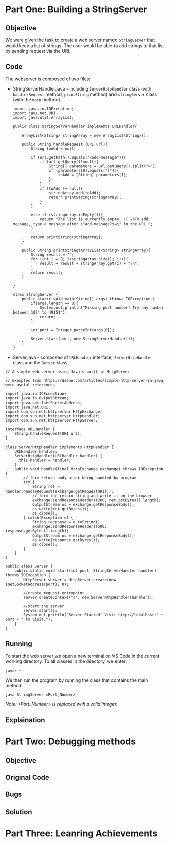 # Part One: Building a StringServer
## Objective
We were given the task to create a web server named `StringServer` that would keep a list of strings. The user would be able to add strings to that list by sending request via the URI. 
## Code
The webserver is composed of two files: 
* StringServerHandler.java - including `ServerHttpHandler` class (with `handlerRequest` method, `printString` method) and `stringServer` class (with the `main` method).
  ```
  import java.io.IOException;
  import java.net.URI;
  import java.util.ArrayList;

  public class StringServerHandler implements URLHandler{

      ArrayList<String> stringArray = new ArrayList<String>();

      public String handleRequest (URI url){
          String toAdd = null;

          if (url.getPath().equals("/add-message")){
              if (url.getQuery()!=null){
                  String[] parameters = url.getQuery().split("=");
                  if (parameters[0].equals("s")){
                      toAdd = (String) parameters[1];
                  }
              }
              if (toAdd != null){
                  stringArray.add(toAdd);
                  return printString(stringArray);
              }
          }

          else if (stringArray.isEmpty()){
              return "The list is currently empty. :( \nTo add message, type a message after \"add-message?s=\" in the URL.";
          }

          return printString(stringArray);
      }

      public String printString(ArrayList<String> stringArray){
          String result = "";
          for (int i = 0; i<stringArray.size(); i++){
              result = result + stringArray.get(i) + "\n";
          }
          return result;
      }

  }

  class StringServer {
      public static void main(String[] args) throws IOException {
          if(args.length == 0){
              System.out.println("Missing port number! Try any number between 1024 to 49151");
              return;
          }

          int port = Integer.parseInt(args[0]);

          Server.start(port, new StringServerHandler());
      }
  }
  ```
*  Server.java - composed of `URLHandler` interface, `ServerHttpHandler` class and the `Server` class.
  ```
  // A simple web server using Java's built-in HttpServer

  // Examples from https://dzone.com/articles/simple-http-server-in-java were useful references

  import java.io.IOException;
  import java.io.OutputStream;
  import java.net.InetSocketAddress;
  import java.net.URI;
  import com.sun.net.httpserver.HttpExchange;
  import com.sun.net.httpserver.HttpHandler;
  import com.sun.net.httpserver.HttpServer;

  interface URLHandler {
      String handleRequest(URI url);
  }

  class ServerHttpHandler implements HttpHandler {
      URLHandler handler;
      ServerHttpHandler(URLHandler handler) {
        this.handler = handler;
      }
      public void handle(final HttpExchange exchange) throws IOException {
          // form return body after being handled by program
          try {
              String ret = handler.handleRequest(exchange.getRequestURI());
              // form the return string and write it on the browser
              exchange.sendResponseHeaders(200, ret.getBytes().length);
              OutputStream os = exchange.getResponseBody();
              os.write(ret.getBytes());
              os.close();
          } catch(Exception e) {
              String response = e.toString();
              exchange.sendResponseHeaders(500, response.getBytes().length);
              OutputStream os = exchange.getResponseBody();
              os.write(response.getBytes());
              os.close();
          }
      }
  }

  public class Server {
      public static void start(int port, StringServerHandler handler) throws IOException {
          HttpServer server = HttpServer.create(new InetSocketAddress(port), 0);

          //create request entrypoint
          server.createContext("/", new ServerHttpHandler(handler));

          //start the server
          server.start();
          System.out.println("Server Started! Visit http://localhost:" + port + " to visit.");
      }
  }

  ```
## Running
To start the web server we open a new terminal on VS Code in the current working directory. To all classes in the directory, we enter:
```
javac *
```
We then run the program by running the class that contains the main method:
```
java StringServer <Port_Number>
```
*Note: <Port_Number> is replaced with a valid integer.*

## Explaination
# Part Two: Debugging methods
## Objective
## Original Code
## Bugs
## Solution
# Part Three: Leanring Achievements
